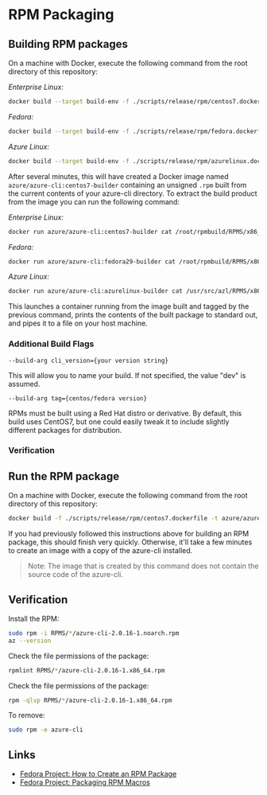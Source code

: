 # RPM Packaging

## Building RPM packages

On a machine with Docker, execute the following command from the root directory of this repository:

_Enterprise Linux:_
```bash
docker build --target build-env -f ./scripts/release/rpm/centos7.dockerfile -t azure/azure-cli:centos7-builder .
```
_Fedora:_

```bash
docker build --target build-env -f ./scripts/release/rpm/fedora.dockerfile -t azure/azure-cli:fedora29-builder .
```

_Azure Linux:_

```bash
docker build --target build-env -f ./scripts/release/rpm/azurelinux.dockerfile -t azure/azure-cli:azurelinux-builder .
```

After several minutes, this will have created a Docker image named `azure/azure-cli:centos7-builder` containing an
unsigned `.rpm` built from the current contents of your azure-cli directory. To extract the build product from the image
you can run the following command:

_Enterprise Linux:_
```bash
docker run azure/azure-cli:centos7-builder cat /root/rpmbuild/RPMS/x86_64/azure-cli-dev-1.el7.x86_64.rpm > ./bin/azure-cli-dev-1.el7.x86_64.rpm
```

_Fedora:_
```bash
docker run azure/azure-cli:fedora29-builder cat /root/rpmbuild/RPMS/x86_64/azure-cli-dev-1.fc29.x86_64.rpm > ./bin/azure-cli-dev-1.fc29.x86_64.rpm
```

_Azure Linux:_
```bash
docker run azure/azure-cli:azurelinux-builder cat /usr/src/azl/RPMS/x86_64/azure-cli-dev-1.azl3.x86_64.rpm > ./bin/azure-cli-dev-1.azl3.x86_64.rpm
```

This launches a container running from the image built and tagged by the previous command, prints the contents of the
built package to standard out, and pipes it to a file on your host machine.

### Additional Build Flags

`--build-arg cli_version={your version string}`

This will allow you to name your build. If not specified, the value "dev" is assumed.

`--build-arg tag={centos/fedora version}`

RPMs must be built using a Red Hat distro or derivative. By default, this build uses CentOS7, but one could easily tweak
it to include slightly different packages for distribution.

### Verification

Run the RPM package
-------------------

On a machine with Docker, execute the following command from the root directory of this repository:

```bash
docker build -f ./scripts/release/rpm/centos7.dockerfile -t azure/azure-cli:centos7 .
``` 

If you had previously followed this instructions above for building an RPM package, this should finish very quickly.
Otherwise, it'll take a few minutes to create an image with a copy of the azure-cli installed.
> Note: The image that is created by this command does not contain the source code of the azure-cli.

Verification
------------

Install the RPM:
```bash
sudo rpm -i RPMS/*/azure-cli-2.0.16-1.noarch.rpm
az --version
```

Check the file permissions of the package:  
```bash
rpmlint RPMS/*/azure-cli-2.0.16-1.x86_64.rpm
```

Check the file permissions of the package:  
```bash
rpm -qlvp RPMS/*/azure-cli-2.0.16-1.x86_64.rpm
```

To remove:  
```bash
sudo rpm -e azure-cli
```

Links
-----

- [Fedora Project: How to Create an RPM Package](https://fedoraproject.org/wiki/How_to_create_an_RPM_package)
- [Fedora Project: Packaging RPM Macros](https://fedoraproject.org/wiki/Packaging:RPMMacros?rd=Packaging/RPMMacros)
